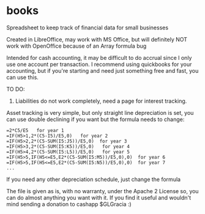 # books
Spreadsheet to keep track of financial data for small businesses

Created in LibreOffice, may work with MS Office, but will definitely NOT work with OpenOffice because of an Array formula bug

Intended for cash accounting, it may be difficult to do accrual since I only use one account per transaction.
I recommend using quickbooks for your accounting, but if you're starting and need just something free and fast, you can use this.

TO DO:
1. Liabilities do not work completely, need a page for interest tracking.


Asset tracking is very simple, but only straight line depreciation is set, you can use double declining if you want but the formula needs to change:
```
=2*C5/E5   for year 1
=IF(H5>1,2*(C5-I5)/E5,0)   for year 2
=IF(H5>2,2*(C5-SUM(I5:J5))/E5,0)  for year 3
=IF(H5>3,2*(C5-SUM(I5:K5))/E5,0)   for year 4
=IF(H5>4,2*(C5-SUM(I5:L5))/E5,0)   for year 5
=IF(H5>5,IF(H5<=E5,E2*(C5-SUM(I5:M5))/E5,0),0)  for year 6
=IF(H5>5,IF(H5<=E5,E2*(C5-SUM(I5:N5))/E5,0),0)  for year 7
...
```

If you need any other depreciation schedule, just change the formula

The file is given as is, with no warranty, under the Apache 2 License so, you can do almost anything you want with it. If you find it useful and wouldn't mind sending a donation to cashapp $GLGracia  :)
